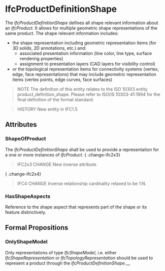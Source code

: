 # IfcProductDefinitionShape

The _IfcProductDefinitionShape_ defines all shape relevant information about an _IfcProduct_. It allows for multiple geometric shape representations of the same product. The shape relevant information includes:

* the shape representation including geometric representation items (for 3D solids, 2D annotations, etc.) and:
    * associated presentation information (line color, line type, surface rendering properties)
    * assignment to presentation layers (CAD layers for visibility control)
* or the topological representation items for connectivity systems (vertex, edge, face representations) that may include geometric representation items (vertex points, edge curves, face surfaces)
<!-- end of definition -->
> NOTE  The definition of this entity relates to the ISO 10303 entity product_definition_shape. Please refer to ISO/IS 10303-41:1994 for the final definition of the formal standard.

> HISTORY  New entity in IFC1.5

## Attributes

### ShapeOfProduct
The _IfcProductDefinitionShape_ shall be used to provide a representation for a one or more instances of _IfcProduct_.
{ .change-ifc2x3}
> IFC2x3 CHANGE New inverse attribute.

{ .change-ifc2x4}
> IFC4 CHANGE Inverse relationship cardinality relaxed to be 1:N.

### HasShapeAspects
Reference to the shape aspect that represents part of the shape or its feature distinctively.

## Formal Propositions

### OnlyShapeModel
Only representations of type _IfcShapeModel_, i.e. either _IfcShapeRepresentation_ or _IfcTopologyRepresentation_ should be used to represent a product through the _IfcProductDefinitionShape_.__
